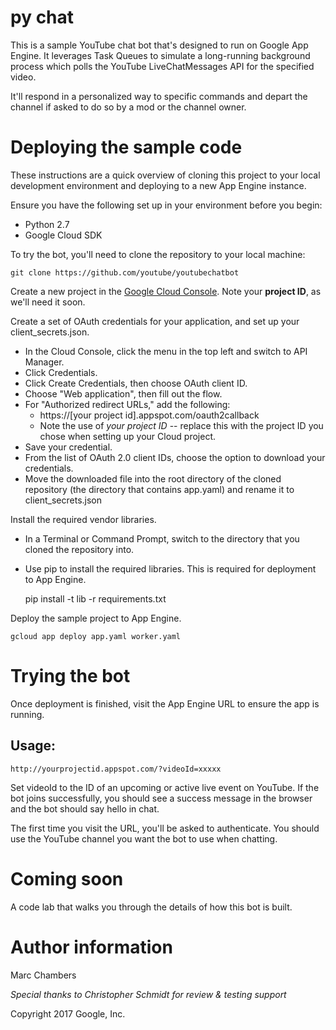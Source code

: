# py chat

This is a sample YouTube chat bot that's designed to run on Google App Engine. It leverages Task Queues to simulate a long-running background process which polls the YouTube LiveChatMessages API for the specified video.

It'll respond in a personalized way to specific commands and depart the channel if asked to do so by a mod or the channel owner.

# Deploying the sample code

These instructions are a quick overview of cloning this project to your local development environment and deploying to a new App Engine instance.

Ensure you have the following set up in your environment before you begin:

* Python 2.7
* Google Cloud SDK

To try the bot, you'll need to clone the repository to your local machine:

    git clone https://github.com/youtube/youtubechatbot

Create a new project in the [Google Cloud Console](http://console.cloud.google.com). Note your **project ID**, as we'll need it soon.

Create a set of OAuth credentials for your application, and set up your client_secrets.json.
* In the Cloud Console, click the menu in the top left and switch to API Manager.
* Click Credentials.
* Click Create Credentials, then choose OAuth client ID.
* Choose "Web application", then fill out the flow.
* For "Authorized redirect URLs," add the following:
    * https://\[your project id\].appspot.com/oauth2callback
    * Note the use of _your project ID_ -- replace this with the project ID you chose when setting up your Cloud project.
* Save your credential.
* From the list of OAuth 2.0 client IDs, choose the option to download your credentials.
* Move the downloaded file into the root directory of the cloned repository (the directory that contains app.yaml) and rename it to client_secrets.json

Install the required vendor libraries.
* In a Terminal or Command Prompt, switch to the directory that you cloned the repository into.
* Use pip to install the required libraries. This is required for deployment to App Engine.

    pip install -t lib -r requirements.txt

Deploy the sample project to App Engine.

    gcloud app deploy app.yaml worker.yaml

# Trying the bot

Once deployment is finished, visit the App Engine URL to ensure the app is running.

## Usage:

    http://yourprojectid.appspot.com/?videoId=xxxxx

Set videoId to the ID of an upcoming or active live event on YouTube. If the bot joins successfully, you should see a success message in the browser and the bot should say hello in chat.

The first time you visit the URL, you'll be asked to authenticate. You should use the YouTube channel you want the bot to use when chatting.

# Coming soon

A code lab that walks you through the details of how this bot is built.

# Author information

Marc Chambers

_Special thanks to Christopher Schmidt for review & testing support_

Copyright 2017 Google, Inc.
